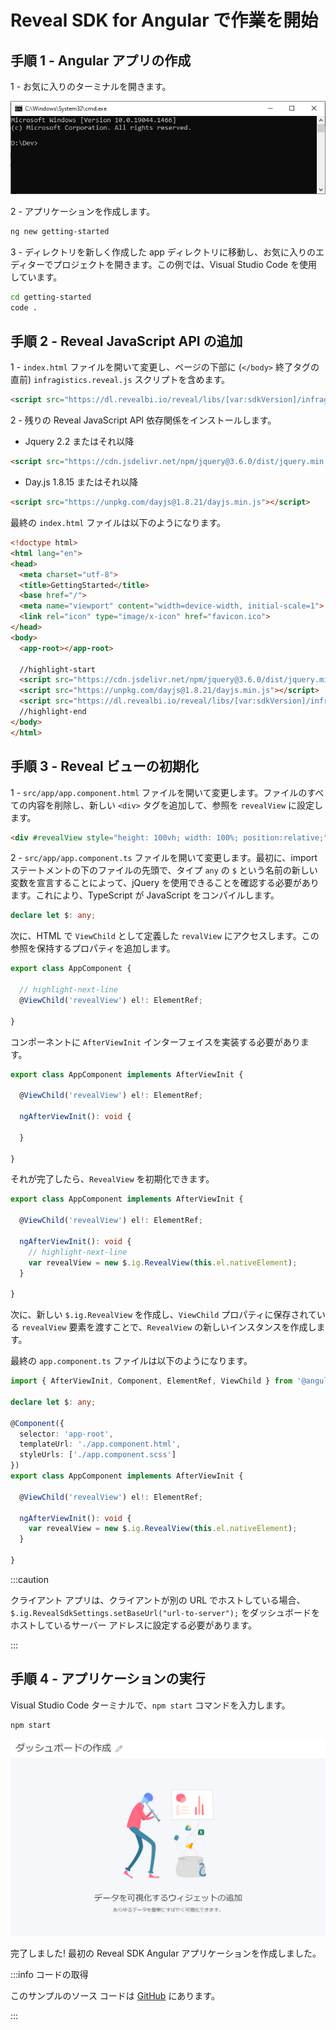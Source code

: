 # Reveal SDK for Angular で作業を開始

## 手順 1 - Angular アプリの作成

1 - お気に入りのターミナルを開きます。

![](images/getting-started-angular-terminal.jpg)

2 - アプリケーションを作成します。

```bash
ng new getting-started
```

3 - ディレクトリを新しく作成した app ディレクトリに移動し、お気に入りのエディターでプロジェクトを開きます。この例では、Visual Studio Code を使用しています。

```bash
cd getting-started
code .
```

## 手順 2 - Reveal JavaScript API の追加

1 - `index.html` ファイルを開いて変更し、ページの下部に (`</body>` 終了タグの直前) `infragistics.reveal.js` スクリプトを含めます。

```html
<script src="https://dl.revealbi.io/reveal/libs/[var:sdkVersion]/infragistics.reveal.js"></script>
```

2 - 残りの Reveal JavaScript API 依存関係をインストールします。

- Jquery 2.2 またはそれ以降

```html
<script src="https://cdn.jsdelivr.net/npm/jquery@3.6.0/dist/jquery.min.js"></script>
```

- Day.js 1.8.15 またはそれ以降

```html
<script src="https://unpkg.com/dayjs@1.8.21/dayjs.min.js"></script>
```

最終の `index.html` ファイルは以下のようになります。

```html title="index.html"
<!doctype html>
<html lang="en">
<head>
  <meta charset="utf-8">
  <title>GettingStarted</title>
  <base href="/">
  <meta name="viewport" content="width=device-width, initial-scale=1">
  <link rel="icon" type="image/x-icon" href="favicon.ico">
</head>
<body>
  <app-root></app-root>

  //highlight-start
  <script src="https://cdn.jsdelivr.net/npm/jquery@3.6.0/dist/jquery.min.js"></script>
  <script src="https://unpkg.com/dayjs@1.8.21/dayjs.min.js"></script>
  <script src="https://dl.revealbi.io/reveal/libs/[var:sdkVersion]/infragistics.reveal.js"></script>
  //highlight-end
</body>
</html>
```

## 手順 3 - Reveal ビューの初期化

1 - `src/app/app.component.html` ファイルを開いて変更します。ファイルのすべての内容を削除し、新しい `<div>` タグを追加して、参照を `revealView` に設定します。

```html
<div #revealView style="height: 100vh; width: 100%; position:relative;"></div>
```

2 - `src/app/app.component.ts` ファイルを開いて変更します。最初に、import ステートメントの下のファイルの先頭で、タイプ `any` の `$` という名前の新しい変数を宣言することによって、jQuery を使用できることを確認する必要があります。これにより、TypeScript が JavaScript をコンパイルします。

```ts
declare let $: any;
```

次に、HTML で `ViewChild` として定義した `revalView` にアクセスします。この参照を保持するプロパティを追加します。

```ts title="src/app/app.component.html"
export class AppComponent {
  
  // highlight-next-line
  @ViewChild('revealView') el!: ElementRef;
  
}
```

コンポーネントに `AfterViewInit` インターフェイスを実装する必要があります。

```ts title="src/app/app.component.html" {5-7}
export class AppComponent implements AfterViewInit {
  
  @ViewChild('revealView') el!: ElementRef;

  ngAfterViewInit(): void {

  }
  
}
```

それが完了したら、`RevealView` を初期化できます。

```ts title="src/app/app.component.html"
export class AppComponent implements AfterViewInit {
  
  @ViewChild('revealView') el!: ElementRef;

  ngAfterViewInit(): void {
    // highlight-next-line
    var revealView = new $.ig.RevealView(this.el.nativeElement);
  }
  
}
```

次に、新しい `$.ig.RevealView` を作成し、`ViewChild` プロパティに保存されている `revealView` 要素を渡すことで、`RevealView` の新しいインスタンスを作成します。

最終の `app.component.ts` ファイルは以下のようになります。

```ts title="src/app/app.component.html"
import { AfterViewInit, Component, ElementRef, ViewChild } from '@angular/core';

declare let $: any;

@Component({
  selector: 'app-root',
  templateUrl: './app.component.html',
  styleUrls: ['./app.component.scss']
})
export class AppComponent implements AfterViewInit {
  
  @ViewChild('revealView') el!: ElementRef;

  ngAfterViewInit(): void {
    var revealView = new $.ig.RevealView(this.el.nativeElement);
  }
  
}
```

:::caution

クライアント アプリは、クライアントが別の URL でホストしている場合、`$.ig.RevealSdkSettings.setBaseUrl("url-to-server");` をダッシュボードをホストしているサーバー アドレスに設定する必要があります。

:::

## 手順 4 - アプリケーションの実行

Visual Studio Code ターミナルで、`npm start` コマンドを入力します。

```bash npm2yarn
npm start
```

![](images/angular-app-running.jpg)

完了しました! 最初の Reveal SDK Angular アプリケーションを作成しました。

:::info コードの取得

このサンプルのソース コードは [GitHub](https://github.com/RevealBi/sdk-samples-javascript/tree/main/01-GettingStarted/client/angular) にあります。

:::

